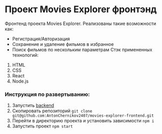 # Проект Movies Explorer фронтэнд

Фронтенд проекта Movies Explorer. Реализованы такие возможности как:
- Регистрация/Авторизация
- Сохранение и удаление фильмов в избранное
- Поиск фильмов по нескольким параметрам
Стэк примененных технологий:
1. HTML
2. CSS
3. React
4. Node.js


### Инструкция по развертыванию:
1. Запустить [backend](https://github.com/AntonChernikov2407/movies-explorer-api)
2. Скопировать репозиторий `git clone git@github.com:AntonChernikov2407/movies-explorer-frontend.git`
3. Перейти в директорию проекта и установить зависимости `npm i`
4. Запустить проект `npm start`
